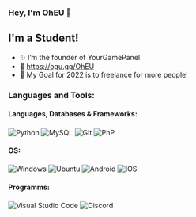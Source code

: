 ### Hey, I'm OhEU 👋

## I'm a Student!

- ✨ I’m the founder of YourGamePanel.
- 🎁 https://ogu.gg/OhEU
- 🥅 My Goal for 2022 is to freelance for more people!

### Languages and Tools:

#### Languages, Databases & Frameworks:
<p align="left">
    <img align="center" src="https://img.shields.io/badge/Python-14354C?style=for-the-badge&logo=python&logoColor=white" alt="Python" />
    <img align="center" src="https://img.shields.io/badge/MySQL-00000F?style=for-the-badge&logo=mysql&logoColor=white" alt="MySQL" />
    <img align="center" src="https://img.shields.io/badge/Git-F05032?style=for-the-badge&logo=git&logoColor=white" alt="Git" />
    <img align="center" src="https://img.shields.io/badge/Php-F05032?style=for-the-badge&logo=php&logoColor=white" alt="PhP" />
</p>

#### OS:
<p align="left">
    <img align="center" src="https://img.shields.io/badge/Windows-0078D6?style=for-the-badge&logo=windows&logoColor=white" alt="Windows" />
    <img align="center" src="https://img.shields.io/badge/Ubuntu-DD4410?style=for-the-badge&logo=ubuntu&logoColor=white" alt="Ubuntu" />
    <img align="center" src="https://img.shields.io/badge/Android-3DDC84?style=for-the-badge&logo=android&logoColor=white" alt="Android" />
    <img align="center" src="https://img.shields.io/badge/iOS-000000?style=for-the-badge&logo=ios&logoColor=white" alt="IOS" />
</p>  

#### Programms:
<p align="left">
    <img align="center" src="https://img.shields.io/badge/Visual_Studio_Code-0078D4?style=for-the-badge&logo=visual%20studio%20code&logoColor=white" alt="Visual Studio Code" />
    <img align="center" src="https://img.shields.io/badge/Discord-5865f2?style=for-the-badge&logo=discord&logoColor=white" alt="Discord" />
</p>
<p>
  
</p>

<br />
<br />

[discord]: https://discord.gg/d56TuCPPDz
